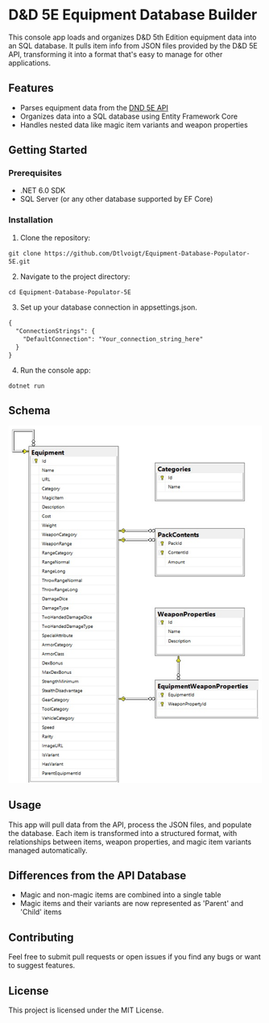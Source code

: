 # D&D 5E Equipment Database Builder
This console app loads and organizes D&D 5th Edition equipment data into an SQL database. It pulls item info from JSON files provided by the D&D 5E API, transforming it into a format that's easy to manage for other applications.

## Features
- Parses equipment data from the [DND 5E API](https://www.dnd5eapi.co/)
- Organizes data into a SQL database using Entity Framework Core
- Handles nested data like magic item variants and weapon properties

## Getting Started

### Prerequisites
- .NET 6.0 SDK
- SQL Server (or any other database supported by EF Core)

### Installation
1. Clone the repository:
```
git clone https://github.com/Dtlvoigt/Equipment-Database-Populator-5E.git
```

2. Navigate to the project directory:
```
cd Equipment-Database-Populator-5E
```

3. Set up your database connection in appsettings.json.
```
{
  "ConnectionStrings": {
    "DefaultConnection": "Your_connection_string_here"
  }
}
```

4. Run the console app:
```
dotnet run
```

## Schema
![Schema](https://github.com/Dtlvoigt/Equipment-Database-Populator-5E/blob/master/Schema.png "Database Schema")

## Usage
This app will pull data from the API, process the JSON files, and populate the database. Each item is transformed into a structured format, with relationships between items, weapon properties, and magic item variants managed automatically.

## Differences from the API Database
- Magic and non-magic items are combined into a single table
- Magic items and their variants are now represented as 'Parent' and 'Child' items 

## Contributing
Feel free to submit pull requests or open issues if you find any bugs or want to suggest features.

## License
This project is licensed under the MIT License.

